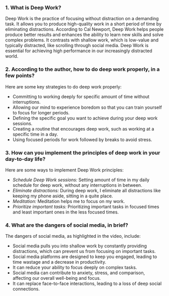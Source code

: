 ### 1. What is Deep Work?
   Deep Work is the practice of focusing without distraction on a demanding task. 
   It allows you to produce high-quality work in a short period of time by eliminating distractions. 
   According to Cal Newport, Deep Work helps people produce better results and enhances the ability to learn new skills and solve complex problems. 
   It contrasts with shallow work, which is low-value and typically distracted, like scrolling through social media. 
   Deep Work is essential for achieving high performance in our increasingly distracted world.


### 2. According to the author, how to do deep work properly, in a few points?
   Here are some key strategies to do deep work properly:

- Committing to working deeply for specific amount of time without interruptions.
- Allowing our mind to experience boredom so that you can train yourself to focus for longer periods.
- Defining the specific goal you want to achieve during your deep work sessions.
- Creating a routine that encourages deep work, such as working at a specific time in a day.
- Using focused periods for work followed by breaks to avoid stress.


### 3. How can you implement the principles of deep work in your day-to-day life?
   Here are some ways to implement Deep Work principles:

- *Schedule Deep Work sessions:* Setting amount of time in my daily schedule for deep work, without any interruptions in between.
- *Eliminate distractions:* During deep work, I eliminate all distractions like keeping my phone aside, sitting in a quite place.
- *Meditation:* Meditation helps me to focus on my work.
- *Prioritize important tasks:* Prioritizing important tasks in focused times and least important ones in the less focused times.


### 4. What are the dangers of social media, in brief?
   The dangers of social media, as highlighted in the video, include:

- Social media pulls you into shallow work by constantly providing distractions, which can prevent us from focusing on important tasks.
- Social media platforms are designed to keep you engaged, leading to time wastage and a decrease in productivity.
- It can reduce your ability to focus deeply on complex tasks.
- Social media can contribute to anxiety, stress, and comparison, affecting our overall well-being and focus.
- It can replace face-to-face interactions, leading to a loss of deep social connections.
